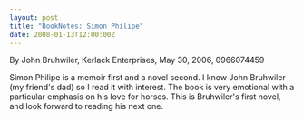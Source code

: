 ```yaml
---
layout: post
title: "BookNotes: Simon Philipe"
date: 2008-01-13T12:00:00Z
---
```

By John Bruhwiler, Kerlack Enterprises, May 30, 2006, 0966074459

Simon Philipe is a memoir first and a novel second.  I know John
Bruhwiler (my friend's dad) so I read it with interest.   The book is
very emotional with a particular emphasis on his love for horses.
This is Bruhwiler's first novel, and look forward to reading his next
one.



